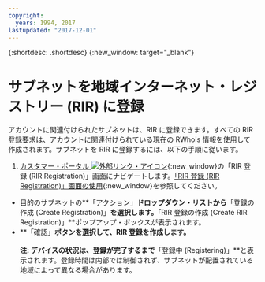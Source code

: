 ```yaml
---
copyright:
  years: 1994, 2017
lastupdated: "2017-12-01"
---
```


{:shortdesc: .shortdesc}
{:new_window: target="_blank"}

# サブネットを地域インターネット・レジストリー (RIR) に登録

アカウントに関連付けられたサブネットは、RIR に登録できます。すべての RIR 登録要求は、アカウントに関連付けられている現在の RWhois 情報を使用して作成されます。サブネットを RIR に登録するには、以下の手順に従います。

1. [カスタマー・ポータル ![外部リンク・アイコン](../../icons/launch-glyph.svg "外部リンク・アイコン")](https://control.softlayer.com/){:new_window}の「RIR 登録 (RIR Registration)」画面にナビゲートします。[「RIR 登録 (RIR Registration)」画面の使用](rir-screen.html){:new_window}を参照してください。
* 目的のサブネットの**「アクション」**ドロップダウン・リストから**「登録の作成 (Create Registration)」**を選択します。**「RIR 登録の作成 (Create RIR Registration)」**ポップアップ・ボックスが表示されます。
* **「確認」**ボタンを選択して、RIR 登録を作成します。<br/><br>**注:** デバイスの状況は、登録が完了するまで**「登録中 (Registering)」**と表示されます。登録時間は内部では制御されず、サブネットが配置されている地域によって異なる場合があります。
